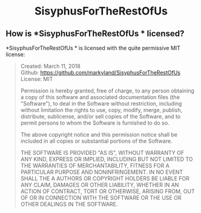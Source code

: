 <h1 align="center"><b>SisyphusForTheRestOfUs</b></h1>

## How is *SisyphusForTheRestOfUs * licensed?
*SisyphusForTheRestOfUs * is licensed with the quite permissive MIT license:
> Created: March 11, 2018<br>
> Github:  https://github.com/markyland/SisyphusForTheRestOfUs<br>
> License: MIT 
> 
> Permission is hereby granted, free of charge, to any person obtaining a copy of this software and associated documentation files (the "Software"), to deal in the Software without restriction, including without limitation the rights to use, copy, modify, merge, publish, distribute, sublicense, and/or sell copies of the Software, and to permit persons to whom the Software is furnished to do so.
> 
> The above copyright notice and this permission notice shall be included in all copies or substantial portions of the Software.
> 
> THE SOFTWARE IS PROVIDED "AS IS", WITHOUT WARRANTY OF ANY KIND, EXPRESS OR IMPLIED, INCLUDING BUT NOT LIMITED TO THE WARRANTIES OF MERCHANTABILITY, FITNESS FOR A PARTICULAR PURPOSE AND NONINFRINGEMENT. IN NO EVENT SHALL THE A AUTHORS OR COPYRIGHT HOLDERS BE LIABLE FOR ANY CLAIM, DAMAGES OR OTHER LIABILITY, WHETHER IN AN ACTION OF CONTRACT, TORT OR OTHERWISE, ARISING FROM, OUT OF OR IN CONNECTION WITH THE SOFTWARE OR THE USE OR OTHER DEALINGS IN THE SOFTWARE.

